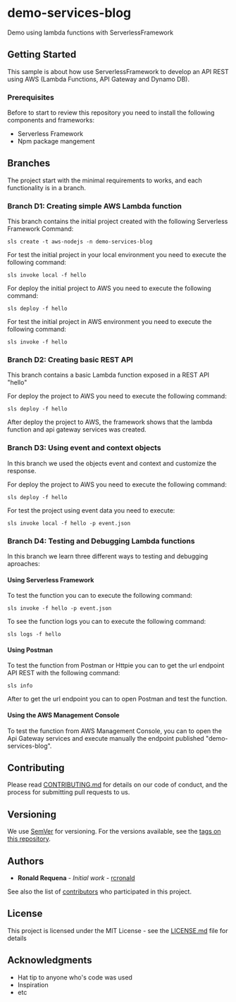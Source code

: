 # demo-services-blog
Demo using lambda functions with ServerlessFramework

## Getting Started
This sample is about how use ServerlessFramework to develop an API REST using AWS (Lambda Functions, API Gateway and Dynamo DB).

### Prerequisites
Before to start to review this repository you need to install the following components and frameworks:
* Serverless Framework 
* Npm package mangement


## Branches
The project start with the minimal requirements to works, and each functionality is in a branch.

### Branch D1: Creating simple AWS Lambda function
This branch contains the initial project created with the following Serverless Framework Command:
```
sls create -t aws-nodejs -n demo-services-blog
```

For test the initial project in your local environment you need to execute the following command:
```
sls invoke local -f hello
```

For deploy the initial project to AWS you need to execute the following command:
```
sls deploy -f hello
```

For test the initial project in AWS environment you need to execute the following command:
```
sls invoke -f hello
```

### Branch D2: Creating basic REST API
This branch contains a basic Lambda function exposed in a REST API "hello"

For deploy the project to AWS you need to execute the following command:
```
sls deploy -f hello
```
After deploy the project to AWS, the framework shows that the lambda function and api gateway services was created.


### Branch D3: Using event and context objects
In this branch we used the objects event and context and customize the response.

For deploy the project to AWS you need to execute the following command:
```
sls deploy -f hello
```
For test the project using event data you need to execute:
```
sls invoke local -f hello -p event.json
```

### Branch D4: Testing and Debugging Lambda functions
In this branch we learn three different ways to testing and debugging aproaches:
#### Using Serverless Framework
To test the function you can to execute the following command:
```
sls invoke -f hello -p event.json
```
To see the function logs you can to execute the following command:
```
sls logs -f hello
```
#### Using Postman 
To test the function from Postman or Httpie you can to get the url endpoint API REST with the following command:
```
sls info
```
After to get the url endpoint you can to open Postman and test the function.

#### Using the AWS Management Console
To test the function from AWS Management Console, you can to open the Api Gateway services and execute manually the endpoint published "demo-services-blog".



## Contributing

Please read [CONTRIBUTING.md]() for details on our code of conduct, and the process for submitting pull requests to us.

## Versioning

We use [SemVer](http://semver.org/) for versioning. For the versions available, see the [tags on this repository](https://github.com/rcronald/demo-services-blog/tags). 

## Authors

* **Ronald Requena** - *Initial work* - [rcronald](https://github.com/rcronald)

See also the list of [contributors](https://github.com/rcronald/demo-services-blog/contributors) who participated in this project.

## License

This project is licensed under the MIT License - see the [LICENSE.md](LICENSE.md) file for details

## Acknowledgments

* Hat tip to anyone who's code was used
* Inspiration
* etc
